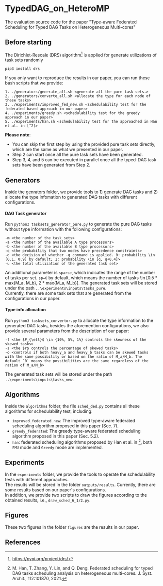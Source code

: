 # TypedDAG_on_HeteroMP
The evaluation source code for the paper "Type-aware Federated Scheduling for Typed DAG Tasks on Heterogeneous Multi-cores"
<br />
## Before starting
The Dirichlet-Rescale (DRS) algorithm[^1] is applied for generate utilizations of task sets randomly
```
pip3 install drs
```
If you only want to reproduce the results in our paper, you can run these bash scripts that we provide:
```
1. ./generators/generate_all.sh <generate all the pure task sets.>
2. ./generators/converte_all.sh <allocate the type for each node of these tasks>
3. ./experiments/improved_fed_new.sh <schedulability test for the federated based approach in our paper>
4. ./experiments/greedy.sh <schedulability test for the greedy approach in our paper>
5. ./experiments/han.sh <schedulability test for the approached in Han et al. in [^2]>
```
**Please note:**
- You can skip the first step by using the provided pure task sets directly, which are the same as what we presented in our paper.
- Step 2 can start once all the pure task sets have been generated.
- Step 3, 4, and 5 can be executed in parallel once all the typed-DAG task sets have been generated from Step 2.

## Generators
Inside the genrators folder, we provide tools to 1) generate DAG tasks and 2) allocate the type infomation to generated DAG tasks with different configurations.
#### DAG Task generator
Run `python3 tasksets_generator_pure.py` to generate the pure DAG tasks without type information with the following configurations:
```
-m <the number of the task sets>
-a <the number of the available A type processors>
-b <the number of the available B type processors>
-q <the probability that two nodes have precedence constraints>
-d <the decision of whether -q command is applied. 0: probability \in [0.1, 0.9] by default; 1: probability \in [q, q+0.4]>
-u <the total utilization of the generated task set>
```
An additional parameter is `sparse`, which indicates the range of the number of tasks per set. 
`sp=0` by default, which means the number of tasks \in [0.5 * max{M_a, M_b}, 2 * max{M_a, M_b}].
The generated task sets will be stored under the path `..\experiments\inputs\tasks_pure`.<br />
Currently, there are some task sets that are generated from the configurations in our paper.
<br />
#### Type info allocation
Run `python3 tasksets_convertor.py` to allocate the type information to the generated DAG tasks, besides the aforemention configurations, we also provide several parameters from the description of our paper:
```
-f <the $P_{\ell}$ \in {10%, 5%, 1%} controls the skewness of the skewed tasks>
-s <the $r$ controls the percentage of skewed tasks>
-o <controls if both heavy_a and heavy_b tasks can be skewed tasks with the same possibility or based on the ratio of M_a/M_b. The default `0` means the possibilities are the same regardless of the ration of M_a/M_b>
```
The generated task sets will be stored under the path `..\experiments\inputs\tasks_new`.
<br />

## Algorithms
Inside the `algorithms` folder, the file `sched_ded.py` contains all these algorithms for schedulability test, including:
- `improved_federated_new`: The improved type-aware federated scheduling algorithm proposed in this paper (Sec. 7).
- `greedy_federated`: The greedy type-aware federated scheduling algorithm proposed in this paper (Sec. 5.2).
- `han`: federated scheduling algorithms proposed by Han et al. in [^2], both `EMU` mode and `Greedy` mode are implemented.

## Experiments
In the `experiments` folder, we provide the tools to operate the schedulability tests with different approaches. <br />
The results will be stored in the folder `outputs/results`. Currently, there are some results based on our paper's configurations.<br />
In addition, we provide two scripts to draw the figures according to the obtained results, i.e., `draw_sched_6_1/2.py`.

## Figures
These two figures in the folder `figures` are the results in our paper.

## References
[^1]: https://pypi.org/project/drs/ 
[^2]: M. Han, T. Zhang, Y. Lin, and Q. Deng. Federated scheduling for typed DAG tasks scheduling analysis on heterogeneous multi-cores. J. Syst. Archit., 112:101870, 2021.

